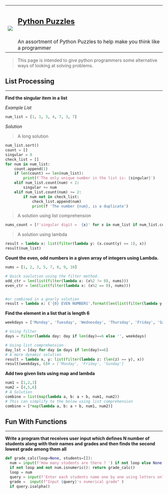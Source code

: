 
<table rules=none>
 <tr>
<td> <img src="https://i.imgur.com/GjPtRPW.png"></td>
<td> <h2><a href="https://joshjetson.github.io">Python Puzzles</a></h2><br>An assortment of Python Puzzles to help make you think like a programmer</td>
</tr>
</table>


> This page is intended to give python programmers some alternative ways of looking at solving problems.


## List Processing

------------------------

**Find the singular item in a list**

*Example List*

```python
num_list = [1, 1, 3, 4, 7, 3, 7]
```


*Solution*


> A long solution

```python
num_list.sort()
count = []
singular = 0
check_list = []
for num in num_list:
	count.append(1)
	if len(count) == len(num_list):
		print(f'The only unique number in the list is: {singular}')
	elif num_list.count(num) < 2:
		singular += num
	elif num_list.count(num) >= 2:
		if num not in check_list:
			check_list.append(num)
			print(f 'The number {num}, is a duplicate')
```

> A solution using list comprehension

```python
nums_count = [f'singular digit =  {x}' for x in num_list if num_list.count(x) == 1]
```

> A solution using lambda

```python
result = lambda x: list(filter(lambda y: (x.count(y) == 1), x))
result(num_list)
```




**Count the even, odd numbers in a given array of integers using Lambda.**

```python
nums = [1, 2, 3, 5, 7, 8, 9, 10]

# Quick soulution using the filter method.
odd_ctr = len(list(filter(lambda x: (x%2 != 0), nums)))
even_ctr = len(list(filter(lambda x: (x%2 == 0), nums)))


#or combined in a gnarly solution
result = lambda x: ('{0} EVEN NUMBERS'.format(len(list(filter(lambda y: (y%2 == 0),x)))), '{0} ODD NUMBERS'.format(len(list(filter(lambda y: (y%2 == 1),x)))))

```



**Find the element in a list that is length 6**

```python
weekdays = ['Monday', 'Tuesday', 'Wednesday', 'Thursday', 'Friday', 'Saturday', 'Sunday']

# Using filter
days = filter(lambda day: day if len(day)==6 else '', weekdays)

# Using list comprehension
day_lst = [day for day in days if len(day)==6]
# A more dynamic solution
result = lambda x, y: list(filter(lambda z: (len(z) == y), x))
result(weekdays, 6)# = ['Monday', 'Friday', 'Sunday']

```


**Add two given lists using map and lambda**

```python
num1 = [1,2,3]
num2 = [4,5,6]
# A Solution
combine = list(map(lambda a, b: a + b, num1, num2))
# This can simplify to the below using list comprehension
combine = [*map(lambda a, b: a + b, num1, num2)]
```


## Fun With Functions

-------------------------------

**Write a program that receives user input which defines N number of students along with their names and grades and then finds the second lowest grade among them all**



```python
def grade_calc(loop=None, students=[]):
  num = input(f'How many students are there ? ') if not loop else None
  if not loop and not num.isnumeric(): return grade_calc()
  loop = num
  query = input(f'Enter each students name one by one using letters only {loop} students to go: ')
  grade =  input(f"Input {query}'s numerical grade" )
  if query.isalpha()



```
